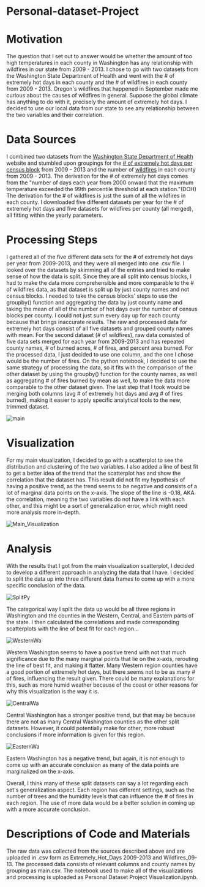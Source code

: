 # Personal-dataset-Project

# Motivation
The question that I set out to answer would be whether the amount of too high temperatures in each county in Washington has any relationship with wildfires in our state from 2009 - 2013. I chose to go with two datasets from the Washington State Department of Health and went with the # of extremely hot days in each county and the # of wildfires in each county from 2009 - 2013. Oregon's wildfires that happened in September made me curious about the causes of wildfires in general. Suppose the global climate has anything to do with it, precisely the amount of extremely hot days. I decided to use our local data from our state to see any relationship between the two variables and their correlation.  

# Data Sources
I combined two datasets from the [Washington State Department of Health](https://www.doh.wa.gov/) website and stumbled upon groupings for the [# of extremely hot days per census block](https://fortress.wa.gov/doh/wtn/WTNPortal/#!q0=1019) from 2009 - 2013 and the number of [wildfires](https://fortress.wa.gov/doh/wtn/WTNPortal/#!q0=3586) in each county from 2009 - 2013. The derivation for the # of extremely hot days comes from the "number of days each year from 2000 onward that the maximum temperature exceeded the 99th percentile threshold at each station."(DOH) The derivation for the # of wildfires is just the sum of all the wildfires in each county. I downloaded five different datasets per year for the # of extremely hot days and five datasets for wildfires per county (all merged), all fitting within the yearly parameters. 

# Processing Steps
I gathered all of the five different data sets for the # of extremely hot days per year from 2009-2013, and they were all merged into one .csv file. I looked over the datasets by skimming all of the entries and tried to make sense of how the data is split. Since they are all split into census blocks, I had to make the data more comprehensible and more comparable to the # of wildfires data, as that dataset is split up by just county names and not census blocks. I needed to take the census blocks' steps to use the groupby() function and aggregating the data by just county name and taking the mean of all of the number of hot days over the number of census blocks per county. I could not just sum every day up for each county because that brings inaccurate results. The raw and processed data for extremely hot days consist of all five datasets and grouped county names with mean. For the second dataset (# of wildfires), raw data consisted of five data sets merged for each year from 2009-2013 and has repeated county names, # of burned acres, # of fires, and percent area burned. For the processed data, I just decided to use one column, and the one I chose would be the number of fires. On the python notebook, I decided to use the same strategy of processing the data, so it fits with the comparison of the other dataset by using the groupby() function for the county names, as well as aggregating # of fires burned by mean as well, to make the data more comparable to the other dataset given. The last step that I took would be merging both columns (avg # of extremely hot days and avg # of fires burned), making it easier to apply specific analytical tools to the new, trimmed dataset.

![main](https://user-images.githubusercontent.com/72293385/101267493-2e40ca80-370e-11eb-9b42-5131d6d479e4.PNG)

# Visualization
For my main visualization, I decided to go with a scatterplot to see the distribution and clustering of the two variables. I also added a line of best fit to get a better idea of the trend that the scatterplot has and show the correlation that the dataset has. This result did not fit my hypothesis of having a positive trend, as the trend seems to be negative and consists of a lot of marginal data points on the x-axis. The slope of the line is -0.18, AKA the correlation, meaning the two variables do not have a link with each other, and this might be a sort of generalization error, which might need more analysis more in-depth.

![Main_Visualization](https://user-images.githubusercontent.com/72293385/101267880-a3ae9a00-3712-11eb-8146-ab4954e0d5b5.PNG)

# Analysis
With the results that I got from the main visualization scatterplot, I decided to develop a different approach in analyzing the data that I have. I decided to split the data up into three different data frames to come up with a more specific conclusion of the data. 

![SplitPy](https://user-images.githubusercontent.com/72293385/101268207-7e6f5b00-3715-11eb-8b84-2a2fc108339b.PNG)

The categorical way I split the data up would be all three regions in Washington and the counties in the Western, Central, and Eastern parts of the state. I then calculated the correlations and made corresponding scatterplots with the line of best fit for each region...

![WesternWa](https://user-images.githubusercontent.com/72293385/101268299-4d435a80-3716-11eb-93bf-fc9ac0350f36.PNG)

Western Washington seems to have a positive trend with not that much significance due to the many marginal points that lie on the x-axis, rerouting the line of best fit, and making it flatter. Many Western region counties have a good portion of extremely hot days, but there seems not to be as many # of fires, influencing the result given. There could be many explanations for this, such as more humid weather because of the coast or other reasons for why this visualization is the way it is.

![CentralWa](https://user-images.githubusercontent.com/72293385/101268302-503e4b00-3716-11eb-8948-d2a345c59e41.PNG)

Central Washington has a stronger positive trend, but that may be because there are not as many Central Washington counties as the other split datasets. However, it could potentially make for other, more robust conclusions if more information is given for this region.

![EasternWa](https://user-images.githubusercontent.com/72293385/101268301-4e748780-3716-11eb-886b-4299804144f5.PNG)

Eastern Washington has a negative trend, but again, it is not enough to come up with an accurate conclusion as many of the data points are marginalized on the x-axis. 

Overall, I think many of these split datasets can say a lot regarding each set's generalization aspect. Each region has different settings, such as the number of trees and the humidity levels that can influence the # of fires in each region. The use of more data would be a better solution in coming up with a more accurate conclusion.

# Descriptions of Code and Materials
The raw data was collected from the sources described above and are uploaded in .csv form as Extremely_Hot_Days 2009-2013 and Wildfires_09-13. The processed data consists of relevant columns and county names by grouping as main.csv. The notebook used to make all of the visualizations and processing is uploaded as Personal Dataset Project Visualization.ipynb.

